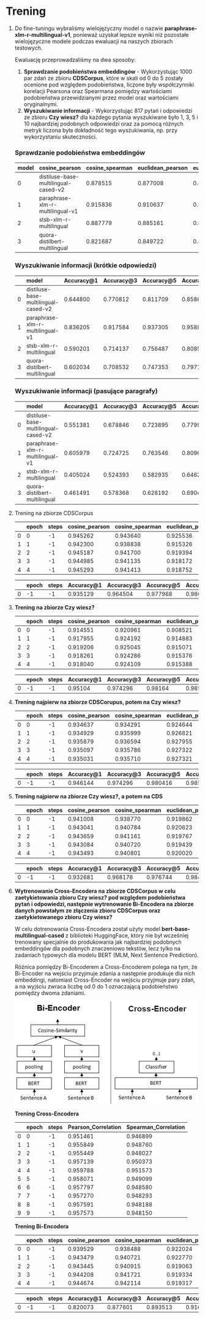 

# Trening

1. Do fine-tuningu wybraliśmy wielojęzyczny model o nazwie **paraphrase-xlm-r-multilingual-v1**, ponieważ uzyskał lepsze wyniki niż pozostałe wielojęzyczne modele podczas ewaluacji na naszych zbiorach testowych.

   Ewaluację przeprowadzaliśmy na dwa sposoby:

   1. **Sprawdzanie podobieństwa embeddingów** - Wykorzystując 1000 par zdań ze zbioru **CDSCorpus**, które w skali od 0 do 5 zostały ocenione pod względem podobieństwa, liczone były współczynniki korelacji Pearsona oraz Spearmana pomiędzy wartościami podobieństwa przewidzianymi przez model oraz wartościami oryginalnymi.
   2. **Wyszukiwanie informacji** - Wykorzystując 817 pytań i odpowiedzi ze zbioru **Czy wiesz?** dla każdego pytania wyszukiwane było 1, 3, 5 i 10 najbardziej podobnych odpowiedzi oraz za pomocą różnych metryk liczona była dokładność tego wyszukiwania, np. przy wykorzystaniu skuteczności.

   ### Sprawdzanie podobieństwa embeddingów

   | model | cosine_pearson                       | cosine_spearman | euclidean_pearson | euclidean_spearman | manhattan_pearson | manhattan_spearman | dot_pearson | dot_spearman |          |
   | ----- | ------------------------------------ | --------------- | ----------------- | ------------------ | ----------------- | ------------------ | ----------- | ------------ | -------- |
   | 0     | distiluse-base-multilingual-cased-v2 | 0.878515        | 0.877008          | 0.862547           | 0.876435          | 0.859509           | 0.873385    | 0.826851     | 0.829585 |
   | 1     | paraphrase-xlm-r-multilingual-v1     | 0.915836        | 0.910637          | 0.908304           | 0.907112          | 0.907047           | 0.905628    | 0.877705     | 0.865510 |
   | 2     | stsb-xlm-r-multilingual              | 0.887779        | 0.885161          | 0.875350           | 0.876960          | 0.874208           | 0.876437    | 0.838509     | 0.829004 |
   | 3     | quora-distilbert-multilingual        | 0.821687        | 0.849722          | 0.841780           | 0.842773          | 0.841113           | 0.842188    | 0.786613     | 0.785287 |

   ### Wyszukiwanie informacji (krótkie odpowiedzi)

   |      | model                                | Accuracy@1 | Accuracy@3 | Accuracy@5 | Accuracy@10 | Precision@1 | Recall@1 | Precision@3 | Recall@3 | Precision@5 | Recall@5 | Precision@10 | Recall@10 | MRR@10   | NDCG@10  | MAP@100  |
   | ---- | ------------------------------------ | ---------- | ---------- | ---------- | ----------- | ----------- | -------- | ----------- | -------- | ----------- | -------- | ------------ | --------- | -------- | -------- | -------- |
   | 0    | distiluse-base-multilingual-cased-v2 | 0.644800   | 0.770812   | 0.811709   | 0.858626    | 0.644800    | 0.644800 | 0.256937    | 0.770812 | 0.162342    | 0.811709 | 0.085863     | 0.858626  | 0.716071 | 0.750547 | 0.720487 |
   | 1    | paraphrase-xlm-r-multilingual-v1     | 0.836205   | 0.917584   | 0.937305   | 0.958896    | 0.836205    | 0.836205 | 0.305861    | 0.917584 | 0.187461    | 0.937305 | 0.095890     | 0.958896  | 0.880396 | 0.899635 | 0.881870 |
   | 2    | stsb-xlm-r-multilingual              | 0.590201   | 0.714137   | 0.756487   | 0.808595    | 0.590201    | 0.590201 | 0.238046    | 0.714137 | 0.151297    | 0.756487 | 0.080859     | 0.808595  | 0.662591 | 0.697816 | 0.667771 |
   | 3    | quora-distilbert-multilingual        | 0.602034   | 0.708532   | 0.747353   | 0.797177    | 0.602034    | 0.602034 | 0.236177    | 0.708532 | 0.149471    | 0.747353 | 0.079718     | 0.797177  | 0.665448 | 0.697121 | 0.670427 |

   ### Wyszukiwanie informacji (pasujące paragrafy)

   |      | model                                | Accuracy@1 | Accuracy@3 | Accuracy@5 | Accuracy@10 | Precision@1 | Recall@1 | Precision@3 | Recall@3 | Precision@5 | Recall@5 | Precision@10 | Recall@10 | MRR@10   | NDCG@10  | MAP@100  |
   | ---- | ------------------------------------ | ---------- | ---------- | ---------- | ----------- | ----------- | -------- | ----------- | -------- | ----------- | -------- | ------------ | --------- | -------- | -------- | -------- |
   | 0    | distiluse-base-multilingual-cased-v2 | 0.551381   | 0.678846   | 0.723895   | 0.779946    | 0.551381    | 0.551381 | 0.226282    | 0.678846 | 0.144779    | 0.723895 | 0.077995     | 0.779946  | 0.625284 | 0.662512 | 0.630700 |
   | 1    | paraphrase-xlm-r-multilingual-v1     | 0.605979   | 0.724725   | 0.763546   | 0.809633    | 0.605979    | 0.605979 | 0.241575    | 0.724725 | 0.152709    | 0.763546 | 0.080963     | 0.809633  | 0.674149 | 0.706916 | 0.678707 |
   | 2    | stsb-xlm-r-multilingual              | 0.405024   | 0.524393   | 0.582935   | 0.646253    | 0.405024    | 0.405024 | 0.174798    | 0.524393 | 0.116587    | 0.582935 | 0.064625     | 0.646253  | 0.479739 | 0.519575 | 0.487758 |
   | 3    | quora-distilbert-multilingual        | 0.461491   | 0.578368   | 0.628192   | 0.690471    | 0.461491    | 0.461491 | 0.192789    | 0.578368 | 0.125638    | 0.628192 | 0.069047     | 0.690471  | 0.533318 | 0.570937 | 0.540081 |

2. Trening na zbiorze CDSCorpus

   |      | epoch | steps | cosine_pearson | cosine_spearman | euclidean_pearson | euclidean_spearman | manhattan_pearson | manhattan_spearman | dot_pearson | dot_spearman |
   | ---- | ----- | ----- | -------------- | --------------- | ----------------- | ------------------ | ----------------- | ------------------ | ----------- | ------------ |
   | 0    | 0     | -1    | 0.945262       | 0.943640        | 0.925536          | 0.938948           | 0.924652          | 0.937446           | 0.932375    | 0.930739     |
   | 1    | 1     | -1    | 0.942300       | 0.938838        | 0.915326          | 0.932702           | 0.913458          | 0.930382           | 0.926201    | 0.925722     |
   | 2    | 2     | -1    | 0.945187       | 0.941700        | 0.919394          | 0.936077           | 0.917929          | 0.934123           | 0.932308    | 0.931346     |
   | 3    | 3     | -1    | 0.944985       | 0.941135        | 0.918172          | 0.935126           | 0.916880          | 0.933302           | 0.931915    | 0.930736     |
   | 4    | 4     | -1    | 0.945293       | 0.941413        | 0.918752          | 0.935038           | 0.917464          | 0.933323           | 0.932372    | 0.931269     |

   |      | epoch | steps | Accuracy@1 | Accuracy@3 | Accuracy@5 | Accuracy@10 | Precision@1 | Recall@1 | Precision@3 | Recall@3 | Precision@5 | Recall@5 | Precision@10 | Recall@10 | MRR@10  | NDCG@10  | MAP@100  |
   | ---- | ----- | ----- | ---------- | ---------- | ---------- | ----------- | ----------- | -------- | ----------- | -------- | ----------- | -------- | ------------ | --------- | ------- | -------- | -------- |
   | 0    | -1    | -1    | 0.935129   | 0.964504   | 0.977968   | 0.986536    | 0.935129    | 0.935129 | 0.321501    | 0.964504 | 0.195594    | 0.977968 | 0.098654     | 0.986536  | 0.95311 | 0.961268 | 0.953404 |

3. **Trening na zbiorze Czy wiesz?**

   |      | epoch | steps | cosine_pearson | cosine_spearman | euclidean_pearson | euclidean_spearman | manhattan_pearson | manhattan_spearman | dot_pearson | dot_spearman |
   | ---- | ----- | ----- | -------------- | --------------- | ----------------- | ------------------ | ----------------- | ------------------ | ----------- | ------------ |
   | 0    | 0     | -1    | 0.914551       | 0.920961        | 0.908521          | 0.920186           | 0.907404          | 0.918576           | 0.897446    | 0.900921     |
   | 1    | 1     | -1    | 0.917955       | 0.924192        | 0.914883          | 0.924385           | 0.913607          | 0.923270           | 0.896433    | 0.898905     |
   | 2    | 2     | -1    | 0.919206       | 0.925045        | 0.915071          | 0.925480           | 0.914059          | 0.924131           | 0.897722    | 0.900415     |
   | 3    | 3     | -1    | 0.918261       | 0.924286        | 0.915376          | 0.925457           | 0.914384          | 0.924303           | 0.893976    | 0.896490     |
   | 4    | 4     | -1    | 0.918040       | 0.924109        | 0.915388          | 0.925440           | 0.914428          | 0.924409           | 0.893350    | 0.895835     |

   |      | epoch | steps | Accuracy@1 | Accuracy@3 | Accuracy@5 | Accuracy@10 | Precision@1 | Recall@1 | Precision@3 | Recall@3 | Precision@5 | Recall@5 | Precision@10 | Recall@10 | MRR@10   | NDCG@10  | MAP@100  |
   | ---- | ----- | ----- | ---------- | ---------- | ---------- | ----------- | ----------- | -------- | ----------- | -------- | ----------- | -------- | ------------ | --------- | -------- | -------- | -------- |
   | 0    | -1    | -1    | 0.95104    | 0.974296   | 0.98164    | 0.985312    | 0.95104     | 0.95104  | 0.324765    | 0.974296 | 0.196328    | 0.98164  | 0.098531     | 0.985312  | 0.963547 | 0.968931 | 0.964054 |

4. **Trening najpierw na zbiorze CDSCorupus, potem na Czy wiesz?**

   |      | epoch | steps | cosine_pearson | cosine_spearman | euclidean_pearson | euclidean_spearman | manhattan_pearson | manhattan_spearman | dot_pearson | dot_spearman |
   | ---- | ----- | ----- | -------------- | --------------- | ----------------- | ------------------ | ----------------- | ------------------ | ----------- | ------------ |
   | 0    | 0     | -1    | 0.934637       | 0.934291        | 0.924644          | 0.935605           | 0.924642          | 0.934946           | 0.919902    | 0.918580     |
   | 1    | 1     | -1    | 0.934929       | 0.935999        | 0.926821          | 0.936227           | 0.927074          | 0.936264           | 0.919666    | 0.918646     |
   | 2    | 2     | -1    | 0.935879       | 0.936594        | 0.927955          | 0.937089           | 0.928309          | 0.936805           | 0.921432    | 0.919928     |
   | 3    | 3     | -1    | 0.935097       | 0.935786        | 0.927322          | 0.936316           | 0.927753          | 0.936106           | 0.920311    | 0.918692     |
   | 4    | 4     | -1    | 0.935031       | 0.935710        | 0.927321          | 0.936266           | 0.927759          | 0.936097           | 0.920194    | 0.918558     |

   |      | epoch | steps | Accuracy@1 | Accuracy@3 | Accuracy@5 | Accuracy@10 | Precision@1 | Recall@1 | Precision@3 | Recall@3 | Precision@5 | Recall@5 | Precision@10 | Recall@10 | MRR@10   | NDCG@10  | MAP@100  |
   | ---- | ----- | ----- | ---------- | ---------- | ---------- | ----------- | ----------- | -------- | ----------- | -------- | ----------- | -------- | ------------ | --------- | -------- | -------- | -------- |
   | 0    | -1    | -1    | 0.946144   | 0.974296   | 0.980416   | 0.985312    | 0.946144    | 0.946144 | 0.324765    | 0.974296 | 0.196083    | 0.980416 | 0.098531     | 0.985312  | 0.961201 | 0.967164 | 0.961576 |

5. **Trening najpierw na zbiorze Czy wiesz?, a potem na CDS**

   |      | epoch | steps | cosine_pearson | cosine_spearman | euclidean_pearson | euclidean_spearman | manhattan_pearson | manhattan_spearman | dot_pearson | dot_spearman |
   | ---- | ----- | ----- | -------------- | --------------- | ----------------- | ------------------ | ----------------- | ------------------ | ----------- | ------------ |
   | 0    | 0     | -1    | 0.941008       | 0.938770        | 0.919862          | 0.934821           | 0.918780          | 0.933031           | 0.924929    | 0.923331     |
   | 1    | 1     | -1    | 0.943041       | 0.940784        | 0.920623          | 0.937492           | 0.920431          | 0.936622           | 0.928853    | 0.927283     |
   | 2    | 2     | -1    | 0.943659       | 0.941161        | 0.919767          | 0.936890           | 0.918871          | 0.935027           | 0.930108    | 0.928762     |
   | 3    | 3     | -1    | 0.943084       | 0.940720        | 0.919439          | 0.936351           | 0.919036          | 0.935154           | 0.927629    | 0.926702     |
   | 4    | 4     | -1    | 0.943493       | 0.940801        | 0.920020          | 0.936554           | 0.919503          | 0.935140           | 0.928619    | 0.927225     |

   |      | epoch | steps | Accuracy@1 | Accuracy@3 | Accuracy@5 | Accuracy@10 | Precision@1 | Recall@1 | Precision@3 | Recall@3 | Precision@5 | Recall@5 | Precision@10 | Recall@10 | MRR@10   | NDCG@10  | MAP@100  |
   | ---- | ----- | ----- | ---------- | ---------- | ---------- | ----------- | ----------- | -------- | ----------- | -------- | ----------- | -------- | ------------ | --------- | -------- | -------- | -------- |
   | 0    | -1    | -1    | 0.932681   | 0.968176   | 0.976744   | 0.984088    | 0.932681    | 0.932681 | 0.322725    | 0.968176 | 0.195349    | 0.976744 | 0.098409     | 0.984088  | 0.952407 | 0.960227 | 0.952917 |

6. **Wytrenowanie Cross-Encodera na zbiorze CDSCorpus w celu zaetykietowania zbioru Czy wiesz? pod względem podobieństwa pytań i odpowiedzi, następnie wytrenowanie Bi-Encodera na zbiorze danych powstałym ze złączenia zbioru CDSCorpus oraz zaetykietowanego zbioru Czy wiesz?**

   W celu dotrenowania Cross-Encodera został użyty model **bert-base-multilingual-cased** z biblioteki HuggingFace, który nie był wcześniej trenowany specjalnie do produkowania jak najbardziej podobnych embeddingów dla podobnych znaczeniowo tekstów, lecz tylko na zadaniach typowych dla modelu BERT (MLM, Next Sentence Prediction).

   Różnica pomiędzy Bi-Encoderem a Cross-Encoderem polega na tym, że Bi-Encoder na wejściu przyjmuje zdania a następnie produkuje dla nich embeddingi, natomiast Cross-Encoder na wejściu przyjmuje pary zdań, a na wyjściu zwraca liczbę od 0 do 1 oznaczającą podobieństwo pomiędzy dwoma zdaniami.

   ![BiEncoder](https://raw.githubusercontent.com/UKPLab/sentence-transformers/master/docs/img/Bi_vs_Cross-Encoder.png)

   **Trening Cross-Encodera**

   |      | epoch | steps | Pearson_Correlation | Spearman_Correlation |
   | ---- | ----- | ----- | ------------------- | -------------------- |
   | 0    | 0     | -1    | 0.951461            | 0.946899             |
   | 1    | 1     | -1    | 0.955849            | 0.948760             |
   | 2    | 2     | -1    | 0.955449            | 0.948027             |
   | 3    | 3     | -1    | 0.957139            | 0.950373             |
   | 4    | 4     | -1    | 0.959788            | 0.951573             |
   | 5    | 5     | -1    | 0.958071            | 0.949099             |
   | 6    | 6     | -1    | 0.957797            | 0.948580             |
   | 7    | 7     | -1    | 0.957270            | 0.948293             |
   | 8    | 8     | -1    | 0.957591            | 0.948188             |
   | 9    | 9     | -1    | 0.957573            | 0.948150             |

   **Trening Bi-Encodera**

   |      | epoch | steps | cosine_pearson | cosine_spearman | euclidean_pearson | euclidean_spearman | manhattan_pearson | manhattan_spearman | dot_pearson | dot_spearman |
   | ---- | ----- | ----- | -------------- | --------------- | ----------------- | ------------------ | ----------------- | ------------------ | ----------- | ------------ |
   | 0    | 0     | -1    | 0.939529       | 0.938488        | 0.922024          | 0.932723           | 0.921453          | 0.931622           | 0.925220    | 0.924558     |
   | 1    | 1     | -1    | 0.943479       | 0.940721        | 0.922770          | 0.935424           | 0.921906          | 0.934204           | 0.925533    | 0.924305     |
   | 2    | 2     | -1    | 0.943445       | 0.940915        | 0.919063          | 0.933215           | 0.918023          | 0.931593           | 0.929880    | 0.928767     |
   | 3    | 3     | -1    | 0.944208       | 0.941721        | 0.919334          | 0.934654           | 0.918480          | 0.933238           | 0.929471    | 0.928849     |
   | 4    | 4     | -1    | 0.944674       | 0.942114        | 0.919317          | 0.934806           | 0.918335          | 0.933238           | 0.929866    | 0.929383     |

   |      | epoch | steps | Accuracy@1 | Accuracy@3 | Accuracy@5 | Accuracy@10 | Precision@1 | Recall@1 | Precision@3 | Recall@3 | Precision@5 | Recall@5 | Precision@10 | Recall@10 | MRR@10   | NDCG@10 | MAP@100  |
   | ---- | ----- | ----- | ---------- | ---------- | ---------- | ----------- | ----------- | -------- | ----------- | -------- | ----------- | -------- | ------------ | --------- | -------- | ------- | -------- |
   | 0    | -1    | -1    | 0.820073   | 0.877601   | 0.893513   | 0.916769    | 0.820073    | 0.820073 | 0.292534    | 0.877601 | 0.178703    | 0.893513 | 0.091677     | 0.916769  | 0.852552 | 0.86812 | 0.854271 |

